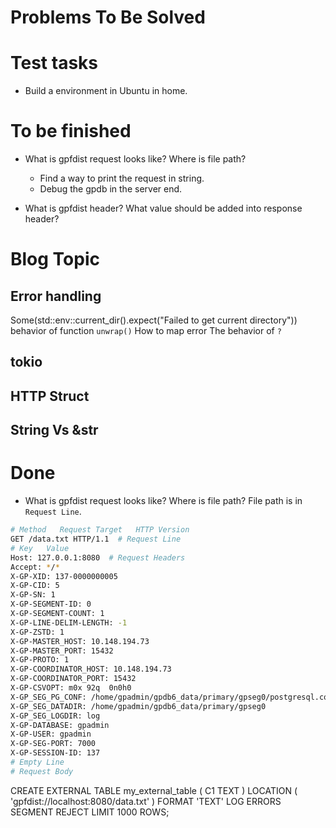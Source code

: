 # Problems To Be Solved

# Test tasks

- Build a environment in Ubuntu in home.


# To be finished

- What is gpfdist request looks like? Where is file path?
  - Find a way to print the request in string.
  - Debug the gpdb in the server end.

- What is gpfdist header? What value should be added into response header?

# Blog Topic
## Error handling
Some(std::env::current_dir().expect("Failed to get current directory"))
behavior of function `unwrap()`
How to map error
The behavior of `?`

## tokio
## HTTP Struct
## String Vs &str

# Done

- What is gpfdist request looks like? Where is file path?
File path is in `Request Line`.
```bash
# Method   Request Target   HTTP Version
GET /data.txt HTTP/1.1  # Request Line
# Key   Value
Host: 127.0.0.1:8080  # Request Headers
Accept: */*
X-GP-XID: 137-0000000005
X-GP-CID: 5
X-GP-SN: 1
X-GP-SEGMENT-ID: 0
X-GP-SEGMENT-COUNT: 1
X-GP-LINE-DELIM-LENGTH: -1
X-GP-ZSTD: 1
X-GP-MASTER_HOST: 10.148.194.73
X-GP-MASTER_PORT: 15432
X-GP-PROTO: 1
X-GP-COORDINATOR_HOST: 10.148.194.73
X-GP-COORDINATOR_PORT: 15432
X-GP-CSVOPT: m0x 92q  0n0h0
X-GP_SEG_PG_CONF: /home/gpadmin/gpdb6_data/primary/gpseg0/postgresql.conf
X-GP_SEG_DATADIR: /home/gpadmin/gpdb6_data/primary/gpseg0
X-GP_SEG_LOGDIR: log
X-GP-DATABASE: gpadmin
X-GP-USER: gpadmin
X-GP-SEG-PORT: 7000
X-GP-SESSION-ID: 137
# Empty Line
# Request Body
```

CREATE EXTERNAL TABLE my_external_table (
    C1 TEXT
)
LOCATION (
    'gpfdist://localhost:8080/data.txt'
)
FORMAT 'TEXT'
LOG ERRORS SEGMENT REJECT LIMIT 1000 ROWS;